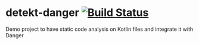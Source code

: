 # detekt-danger [![Build Status](https://travis-ci.com/tokgozmusa/detekt-danger.svg?branch=master)](https://travis-ci.com/tokgozmusa/detekt-danger)
Demo project to have static code analysis on Kotlin files and integrate it with Danger
